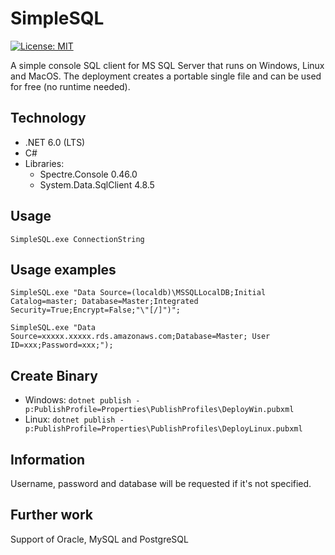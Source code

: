 
# SimpleSQL
[![License: MIT](https://img.shields.io/badge/License-MIT-yellow.svg)](https://opensource.org/licenses/MIT)   

A simple console SQL client for MS SQL Server that runs on Windows, Linux and MacOS.
The deployment creates a portable single file and can be used for free (no runtime needed).

## Technology
- .NET 6.0 (LTS)
- C#
- Libraries:
  - Spectre.Console 0.46.0
  - System.Data.SqlClient 4.8.5

## Usage
`SimpleSQL.exe ConnectionString`

## Usage examples
```
SimpleSQL.exe "Data Source=(localdb)\MSSQLLocalDB;Initial Catalog=master; Database=Master;Integrated Security=True;Encrypt=False;"\"[/]")";
```
```
SimpleSQL.exe "Data Source=xxxxx.xxxxx.rds.amazonaws.com;Database=Master; User ID=xxx;Password=xxx;");
```

## Create Binary
- Windows: `dotnet publish -p:PublishProfile=Properties\PublishProfiles\DeployWin.pubxml`
- Linux: `dotnet publish -p:PublishProfile=Properties\PublishProfiles\DeployLinux.pubxml`

## Information
Username, password and database will be requested if it's not specified.

## Further work
Support of Oracle, MySQL and PostgreSQL
